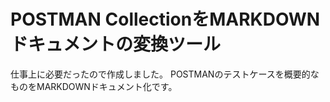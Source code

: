 # POSTMAN CollectionをMARKDOWNドキュメントの変換ツール

仕事上に必要だったので作成しました。
POSTMANのテストケースを概要的なものをMARKDOWNドキュメント化です。
